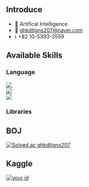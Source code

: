 ## Introduce
- 📝 Artifical Intelligence
- 📩 ghkdtlgns207@naver.com
- 📞 +82 10-5393-3559

## Available Skills

### Language
<div>
<img src="https://img.shields.io/badge/Python-3776AB?style=for-the-badge&logo=Python&logoColor=white">
</div>


<div>
<img src="https://img.shields.io/badge/MySQL-4479A1?style=for-the-badge&logo=MySQL&logoColor=white">
</div>



<div>
<img src="https://img.shields.io/badge/R-276DC3?style=for-the-badge&logo=R&logoColor=white">
</div>


### Libraries



## BOJ
[![Solved.ac
ghkdtlgns207](http://mazassumnida.wtf/api/mini/generate_badge?boj=ghkdtlgns207)](https://solved.ac/ghkdtlgns207)


## Kaggle
[![your id](https://road-to-kaggle-grandmaster.vercel.app/api/simple/sihoonhwang)](https://www.kaggle.com/sihoonhwang)
